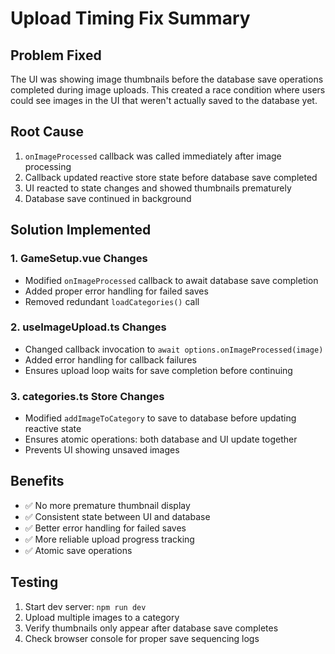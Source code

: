 # Upload Timing Fix Summary

## Problem Fixed
The UI was showing image thumbnails before the database save operations completed during image uploads. This created a race condition where users could see images in the UI that weren't actually saved to the database yet.

## Root Cause
1. `onImageProcessed` callback was called immediately after image processing
2. Callback updated reactive store state before database save completed
3. UI reacted to state changes and showed thumbnails prematurely
4. Database save continued in background

## Solution Implemented

### 1. GameSetup.vue Changes
- Modified `onImageProcessed` callback to await database save completion
- Added proper error handling for failed saves
- Removed redundant `loadCategories()` call

### 2. useImageUpload.ts Changes  
- Changed callback invocation to `await options.onImageProcessed(image)`
- Added error handling for callback failures
- Ensures upload loop waits for save completion before continuing

### 3. categories.ts Store Changes
- Modified `addImageToCategory` to save to database before updating reactive state
- Ensures atomic operations: both database and UI update together
- Prevents UI showing unsaved images

## Benefits
- ✅ No more premature thumbnail display
- ✅ Consistent state between UI and database
- ✅ Better error handling for failed saves
- ✅ More reliable upload progress tracking
- ✅ Atomic save operations

## Testing
1. Start dev server: `npm run dev`
2. Upload multiple images to a category
3. Verify thumbnails only appear after database save completes
4. Check browser console for proper save sequencing logs
